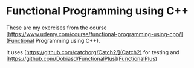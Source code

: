 # Functional Programming using C++

These are my exercises from the course [https://www.udemy.com/course/functional-programming-using-cpp/](Functional Programming using C++).

It uses [https://github.com/catchorg/Catch2/](Catch2) for testing and [https://github.com/Dobiasd/FunctionalPlus](FunctionalPlus)